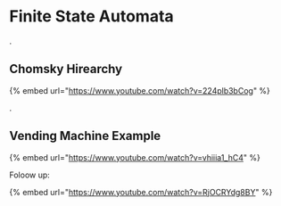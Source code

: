 # Finite State Automata

.

## Chomsky Hirearchy

{% embed url="https://www.youtube.com/watch?v=224plb3bCog" %}

.



## Vending Machine Example

{% embed url="https://www.youtube.com/watch?v=vhiiia1_hC4" %}

Foloow up:

{% embed url="https://www.youtube.com/watch?v=RjOCRYdg8BY" %}

